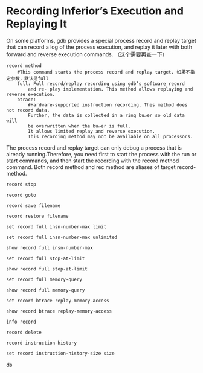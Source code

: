 # Recording Inferior’s Execution and Replaying It

On some platforms, gdb provides a special process record and replay target that can record a log of the process execution, and replay it later with both forward and reverse execution commands.
（这个需要再查一下）

	record method
		#This command starts the process record and replay target. 如果不指定参数，默认是full
		full: Full record/replay recording using gdb’s software record 
		    and re- play implementation. This method allows replaying and reverse execution.
		btrace: 
			#Hardware-supported instruction recording. This method does not record data. 
			Further, the data is collected in a ring bu↵er so old data will 
			be overwritten when the bu↵er is full. 
			It allows limited replay and reverse execution.
			This recording method may not be available on all processors.

The process record and replay target can only debug a process that is already running.Therefore, you need first to start the process with the run or start commands, and then start the recording with the record method command.
Both record method and rec method are aliases of target record-method.	record stop
	record goto
	record save filename
	record restore filename
	set record full insn-number-max limit
	set record full insn-number-max unlimited
	show record full insn-number-max
	set record full stop-at-limit
	show record full stop-at-limit
	set record full memory-query
	
	show record full memory-query
		set record btrace replay-memory-access
	show record btrace replay-memory-access
	info record
	record delete
	record instruction-history
	set record instruction-history-size size
	
			
		ds
			
								    

